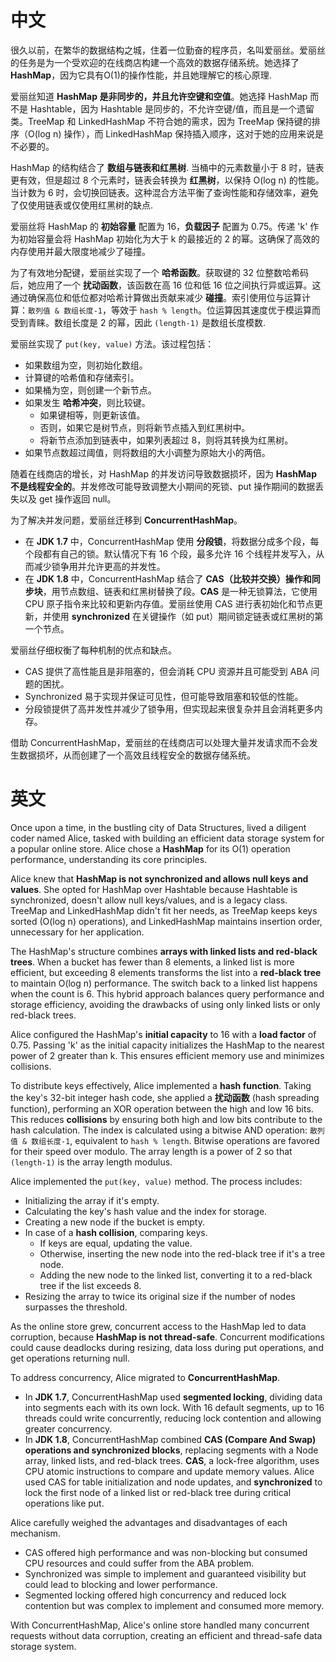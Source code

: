 # 中文
很久以前，在繁华的数据结构之城，住着一位勤奋的程序员，名叫爱丽丝。爱丽丝的任务是为一个受欢迎的在线商店构建一个高效的数据存储系统。她选择了 **HashMap**，因为它具有O(1)的操作性能，并且她理解它的核心原理.

爱丽丝知道 **HashMap 是非同步的，并且允许空键和空值**。她选择 HashMap 而不是 Hashtable，因为 Hashtable 是同步的，不允许空键/值，而且是一个遗留类。TreeMap 和 LinkedHashMap 不符合她的需求，因为 TreeMap 保持键的排序（O(log n) 操作），而 LinkedHashMap 保持插入顺序，这对于她的应用来说是不必要的。

HashMap 的结构结合了 **数组与链表和红黑树**. 当桶中的元素数量小于 8 时，链表更有效，但是超过 8 个元素时，链表会转换为 **红黑树**，以保持 O(log n) 的性能。当计数为 6 时，会切换回链表。这种混合方法平衡了查询性能和存储效率，避免了仅使用链表或仅使用红黑树的缺点.

爱丽丝将 HashMap 的 **初始容量** 配置为 16，**负载因子** 配置为 0.75。传递 'k' 作为初始容量会将 HashMap 初始化为大于 k 的最接近的 2 的幂。这确保了高效的内存使用并最大限度地减少了碰撞。

为了有效地分配键，爱丽丝实现了一个 **哈希函数**。获取键的 32 位整数哈希码后，她应用了一个 **扰动函数**，该函数在高 16 位和低 16 位之间执行异或运算。这通过确保高位和低位都对哈希计算做出贡献来减少 **碰撞**。索引使用位与运算计算：`散列值 & 数组长度-1`，等效于 `hash % length`。位运算因其速度优于模运算而受到青睐。数组长度是 2 的幂，因此 `(length-1)` 是数组长度模数.

爱丽丝实现了 `put(key, value)` 方法。该过程包括：
*   如果数组为空，则初始化数组。
*   计算键的哈希值和存储索引。
*   如果桶为空，则创建一个新节点。
*   如果发生 **哈希冲突**，则比较键。
    *   如果键相等，则更新该值。
    *   否则，如果它是树节点，则将新节点插入到红黑树中。
    *   将新节点添加到链表中，如果列表超过 8，则将其转换为红黑树。
*   如果节点数超过阈值，则将数组的大小调整为原始大小的两倍。

随着在线商店的增长，对 HashMap 的并发访问导致数据损坏，因为 **HashMap 不是线程安全的**。并发修改可能导致调整大小期间的死锁、put 操作期间的数据丢失以及 get 操作返回 null。

为了解决并发问题，爱丽丝迁移到 **ConcurrentHashMap**。

*   在 **JDK 1.7** 中，ConcurrentHashMap 使用 **分段锁**，将数据分成多个段，每个段都有自己的锁。默认情况下有 16 个段，最多允许 16 个线程并发写入，从而减少锁争用并允许更高的并发性。
*   在 **JDK 1.8** 中，ConcurrentHashMap 结合了 **CAS（比较并交换）操作和同步块**，用节点数组、链表和红黑树替换了段。**CAS** 是一种无锁算法，它使用 CPU 原子指令来比较和更新内存值。爱丽丝使用 CAS 进行表初始化和节点更新，并使用 **synchronized** 在关键操作（如 put）期间锁定链表或红黑树的第一个节点。

爱丽丝仔细权衡了每种机制的优点和缺点。

*   CAS 提供了高性能且是非阻塞的，但会消耗 CPU 资源并且可能受到 ABA 问题的困扰。
*   Synchronized 易于实现并保证可见性，但可能导致阻塞和较低的性能。
*   分段锁提供了高并发性并减少了锁争用，但实现起来很复杂并且会消耗更多内存。

借助 ConcurrentHashMap，爱丽丝的在线商店可以处理大量并发请求而不会发生数据损坏，从而创建了一个高效且线程安全的数据存储系统。


# 英文
Once upon a time, in the bustling city of Data Structures, lived a diligent coder named Alice, tasked with building an efficient data storage system for a popular online store. Alice chose a **HashMap** for its O(1) operation performance, understanding its core principles.

Alice knew that **HashMap is not synchronized and allows null keys and values**. She opted for HashMap over Hashtable because Hashtable is synchronized, doesn't allow null keys/values, and is a legacy class. TreeMap and LinkedHashMap didn't fit her needs, as TreeMap keeps keys sorted (O(log n) operations), and LinkedHashMap maintains insertion order, unnecessary for her application.

The HashMap's structure combines **arrays with linked lists and red-black trees**. When a bucket has fewer than 8 elements, a linked list is more efficient, but exceeding 8 elements transforms the list into a **red-black tree** to maintain O(log n) performance. The switch back to a linked list happens when the count is 6. This hybrid approach balances query performance and storage efficiency, avoiding the drawbacks of using only linked lists or only red-black trees.

Alice configured the HashMap's **initial capacity** to 16 with a **load factor** of 0.75. Passing 'k' as the initial capacity initializes the HashMap to the nearest power of 2 greater than k. This ensures efficient memory use and minimizes collisions.

To distribute keys effectively, Alice implemented a **hash function**. Taking the key's 32-bit integer hash code, she applied a **扰动函数** (hash spreading function), performing an XOR operation between the high and low 16 bits. This reduces **collisions** by ensuring both high and low bits contribute to the hash calculation. The index is calculated using a bitwise AND operation: `散列值 & 数组长度-1`, equivalent to `hash % length`. Bitwise operations are favored for their speed over modulo. The array length is a power of 2 so that `(length-1)` is the array length modulus.

Alice implemented the `put(key, value)` method. The process includes:
*   Initializing the array if it's empty.
*   Calculating the key's hash value and the index for storage.
*   Creating a new node if the bucket is empty.
*   In case of a **hash collision**, comparing keys.
    *   If keys are equal, updating the value.
    *   Otherwise, inserting the new node into the red-black tree if it's a tree node.
    *   Adding the new node to the linked list, converting it to a red-black tree if the list exceeds 8.
*   Resizing the array to twice its original size if the number of nodes surpasses the threshold.

As the online store grew, concurrent access to the HashMap led to data corruption, because **HashMap is not thread-safe**. Concurrent modifications could cause deadlocks during resizing, data loss during put operations, and get operations returning null.

To address concurrency, Alice migrated to **ConcurrentHashMap**.

*   In **JDK 1.7**, ConcurrentHashMap used **segmented locking**, dividing data into segments each with its own lock. With 16 default segments, up to 16 threads could write concurrently, reducing lock contention and allowing greater concurrency.
*   In **JDK 1.8**, ConcurrentHashMap combined **CAS (Compare And Swap) operations and synchronized blocks**, replacing segments with a Node array, linked lists, and red-black trees. **CAS**, a lock-free algorithm, uses CPU atomic instructions to compare and update memory values. Alice used CAS for table initialization and node updates, and **synchronized** to lock the first node of a linked list or red-black tree during critical operations like put.

Alice carefully weighed the advantages and disadvantages of each mechanism.

*   CAS offered high performance and was non-blocking but consumed CPU resources and could suffer from the ABA problem.
*   Synchronized was simple to implement and guaranteed visibility but could lead to blocking and lower performance.
*   Segmented locking offered high concurrency and reduced lock contention but was complex to implement and consumed more memory.

With ConcurrentHashMap, Alice's online store handled many concurrent requests without data corruption, creating an efficient and thread-safe data storage system.
